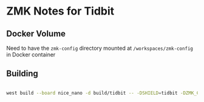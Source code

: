 # ZMK Notes for Tidbit

## Docker Volume

Need to have the `zmk-config` directory mounted at `/workspaces/zmk-config` in Docker container

## Building

``` sh

west build --board nice_nano -d build/tidbit -- -DSHIELD=tidbit -DZMK_CONFIG=/workspaces/zmk-config/keyboards/zmk-config/config

```

